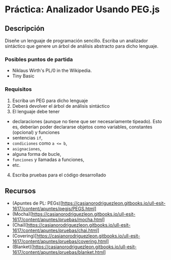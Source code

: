 # Práctica: Analizador Usando PEG.js

## Descripción

Diseñe un lenguaje de programación sencillo. Escriba un analizador sintáctico que genere un árbol de análisis abstracto para dicho lenguaje.

### Posibles puntos de partida

 - Niklaus Wirth's PL/0 in the Wikipedia.
 - Tiny Basic

### Requisitos

 1. Escriba un PEG para dicho lenguaje
 2. Deberá devolver el árbol de análisis sintáctico
 3. El lenguaje debe tener
  - declaraciones (aunque no tiene que ser necesariamente tipeado). Esto es, deberían poder declararse objetos como variables, constantes (opcional) y funciones
  - sentencias `if`,
  - `condiciones` como `a <= b`,
  - `asignaciones`,
  - alguna forma de bucle,
  - `funciones` y llamadas a funciones,
  - etc.
 4. Escriba pruebas para el código desarrollado

## Recursos

 - (Apuntes de PL: PEGs)[https://casianorodriguezleon.gitbooks.io/ull-esit-1617/content/apuntes/pegjs/PEGS.html]
 - (Mocha)[https://casianorodriguezleon.gitbooks.io/ull-esit-1617/content/apuntes/pruebas/mocha.html]
 - (Chai)[https://casianorodriguezleon.gitbooks.io/ull-esit-1617/content/apuntes/pruebas/chai.html]
 - (Covering)[https://casianorodriguezleon.gitbooks.io/ull-esit-1617/content/apuntes/pruebas/covering.html]
 - (Blanket)[https://casianorodriguezleon.gitbooks.io/ull-esit-1617/content/apuntes/pruebas/blanket.html]
